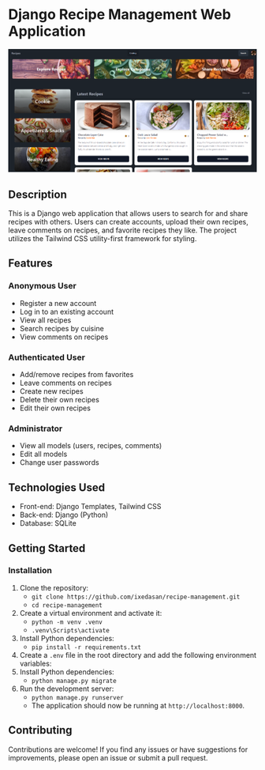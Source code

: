 # Django Recipe Management Web Application

![preview](./static/images/for-github.png)

## Description
This is a Django web application that allows users to search for and share recipes with others. Users can create accounts, upload their own recipes, leave comments on recipes, and favorite recipes they like. The project utilizes the Tailwind CSS utility-first framework for styling.

## Features

### Anonymous User
- Register a new account
- Log in to an existing account
- View all recipes
- Search recipes by cuisine
- View comments on recipes

### Authenticated User
- Add/remove recipes from favorites
- Leave comments on recipes
- Create new recipes
- Delete their own recipes
- Edit their own recipes

### Administrator
- View all models (users, recipes, comments)
- Edit all models
- Change user passwords

## Technologies Used
- Front-end: Django Templates, Tailwind CSS
- Back-end: Django (Python)
- Database: SQLite

## Getting Started

### Installation
1. Clone the repository:
   - `git clone https://github.com/ixedasan/recipe-management.git`
   - `cd recipe-management`
2. Create a virtual environment and activate it:
   - `python -m venv .venv`
   - `.venv\Scripts\activate`
3. Install Python dependencies:
   - `pip install -r requirements.txt`
4. Create a `.env` file in the root directory and add the following environment variables:
5. Install Python dependencies:
   - `python manage.py migrate`
6. Run the development server:
   - `python manage.py runserver`
   - The application should now be running at `http://localhost:8000`.

## Contributing
Contributions are welcome! If you find any issues or have suggestions for improvements, please open an issue or submit a pull request.
